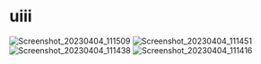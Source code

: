 # uiii

![Screenshot_20230404_111509](https://user-images.githubusercontent.com/121867874/229699140-2eba4881-0c67-4cbd-8c99-6c8dd3847527.png)
![Screenshot_20230404_111451](https://user-images.githubusercontent.com/121867874/229699142-3f0f9eef-b18f-40a3-9084-cb08fa9729b3.png)
![Screenshot_20230404_111438](https://user-images.githubusercontent.com/121867874/229699146-b09d7634-5525-469e-b57d-cd5157ce59d8.png)
![Screenshot_20230404_111416](https://user-images.githubusercontent.com/121867874/229699154-4b56f0ee-b8b5-404e-b5e4-c1c12ef59a24.png)

